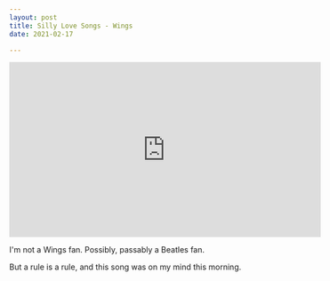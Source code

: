 ```yaml
---
layout: post
title: Silly Love Songs - Wings
date: 2021-02-17

---
```


<iframe width="560" height="315" src="https://www.youtube.com/embed/vrjKLpGbUzI" frameborder="0" allow="accelerometer; autoplay; clipboard-write; encrypted-media; gyroscope; picture-in-picture" allowfullscreen></iframe>

I'm not a Wings fan. Possibly, passably a Beatles fan.

But a rule is a rule, and this song was on my mind this morning.



